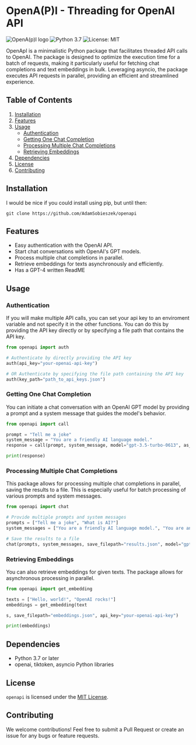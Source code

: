 # OpenA(P)I - Threading for OpenAI API 

![OpenA(p)I logo](https://drive.google.com/file/d/1QWoRW-xS1weu_--X2YPR2_ZxGfL_ADPS/view?usp=sharing) ![Python 3.7](https://img.shields.io/badge/python-3.7-blue.svg) ![License: MIT](https://img.shields.io/badge/License-MIT-blue.svg)

OpenApI is a minimalistic Python package that facilitates threaded API calls to OpenAI. The package is designed to optimize the execution time for a batch of requests, making it particularly useful for fetching chat completions and text embeddings in bulk. Leveraging asyncio, the package executes API requests in parallel, providing an efficient and streamlined experience.

## Table of Contents
1. [Installation](#installation)
2. [Features](#features)
3. [Usage](#usage)
    - [Authentication](#authentication)
    - [Getting One Chat Completion](#getting-one-chat-completion)
    - [Processing Multiple Chat Completions](#processing-multiple-chat-completions)
    - [Retrieving Embeddings](#retrieving-embeddings)
4. [Dependencies](#dependencies)
5. [License](#license)
6. [Contributing](#contributing)

## Installation

I would be nice if you could install using pip, but until then:

```
git clone https://github.com/AdamSobieszek/openapi
```

## Features
- Easy authentication with the OpenAI API.
- Start chat conversations with OpenAI's GPT models.
- Process multiple chat completions in parallel.
- Retrieve embeddings for texts asynchronously and efficiently.
- Has a GPT-4 written ReadME 

## Usage

### Authentication

If you will make multiple API calls, you can set your api key to an enviroment variable and not specify it in the other functions. You can do this by providing the API key directly or by specifying a file path that contains the API key.

```python
from openapi import auth

# Authenticate by directly providing the API key
auth(api_key="your-openai-api-key")

# OR Authenticate by specifying the file path containing the API key
auth(key_path="path_to_api_keys.json")
```

### Getting One Chat Completion

You can initiate a chat conversation with an OpenAI GPT model by providing a prompt and a system message that guides the model's behavior.

```python
from openapi import call

prompt = "Tell me a joke"
system_message = "You are a friendly AI language model."
response = call(prompt, system_message, model="gpt-3.5-turbo-0613", as_str=True)

print(response)
```

### Processing Multiple Chat Completions

This package allows for processing multiple chat completions in parallel, saving the results to a file. This is especially useful for batch processing of various prompts and system messages.

```python
from openapi import chat

# Provide multiple prompts and system messages
prompts = ["Tell me a joke", "What is AI?"]
system_messages = ["You are a friendly AI language model.", "You are an educational AI."]

# Save the results to a file
chat(prompts, system_messages, save_filepath="results.json", model="gpt-3.5-turbo", api_key="your-openai-api-key")
```

### Retrieving Embeddings

You can also retrieve embeddings for given texts. The package allows for asynchronous processing in parallel.

```python
from openapi import get_embedding

texts = ["Hello, world!", "OpenAI rocks!"]
embeddings = get_embedding(text

s, save_filepath="embeddings.json", api_key="your-openai-api-key")

print(embeddings)
```

## Dependencies
- Python 3.7 or later
- openai, tiktoken, asyncio Python libraries

## License
`openapi` is licensed under the [MIT License](./LICENSE).

## Contributing
We welcome contributions! Feel free to submit a Pull Request or create an issue for any bugs or feature requests.
